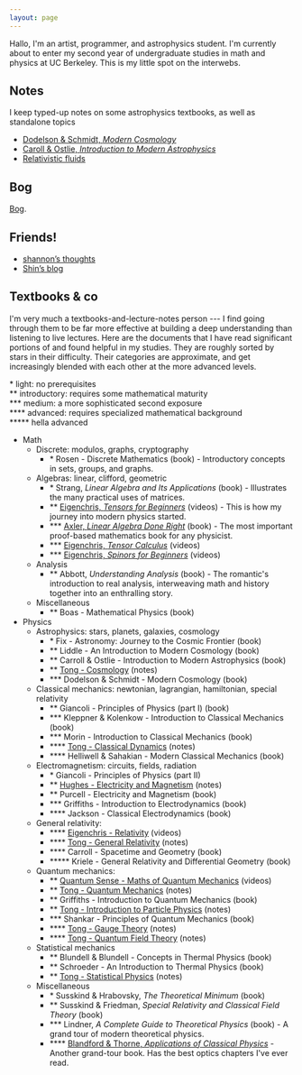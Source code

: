 ```yaml
---
layout: page
---
```


Hallo, I'm an artist, programmer, and astrophysics student.
I'm currently about to enter my second year of undergraduate studies in math and physics at UC Berkeley.
This is my little spot on the interwebs.

## Notes

I keep typed-up notes on some astrophysics textbooks, as well as standalone topics
- [Dodelson & Schmidt, *Modern Cosmology*](/notes/modern-cosmology)
- [Caroll & Ostlie, *Introduction to Modern Astrophysics*](/notes/intro-to-modern-astrophysics)
- [Relativistic fluids](/notes/relativistic-fluids)

## Bog

[Bog](/bog).

## Friends!

- [shannon’s thoughts](https://archiveofshan.substack.com)
- [Shin’s blog](https://blog.adl-developments.com/)

## Textbooks & co

I'm very much a textbooks-and-lecture-notes person --- 
I find going through them to be far more effective at building a deep understanding than listening to live lectures. 
Here are the documents that I have read significant portions of and found helpful in my studies. They are roughly sorted by stars in their difficulty. Their categories are approximate, and get increasingly blended with each other at the more advanced levels.

\* light: no prerequisites \
\*\* introductory: requires some mathematical maturity \
\*\*\* medium: a more sophisticated second exposure \
\*\*\*\* advanced: requires specialized mathematical background \
\*\*\*\*\* hella advanced

- Math
  - Discrete: modulos, graphs, cryptography
    - \* Rosen - Discrete Mathematics (book) - Introductory concepts in sets, groups, and graphs.
  - Algebras: linear, clifford, geometric
    - \* Strang, *Linear Algebra and Its Applications* (book) - Illustrates the many practical uses of matrices.
    - \*\* [Eigenchris, *Tensors for Beginners*](https://www.youtube.com/playlist?list=PLJHszsWbB6hrkmmq57lX8BV-o-YIOFsiG) (videos) - This is how my journey into modern physics started.
    - \*\*\* [Axler, *Linear Algebra Done Right*](https://linear.axler.net/) (book) - The most important proof-based mathematics book for any physicist.
    - \*\*\* [Eigenchris, *Tensor Calculus*](https://www.youtube.com/playlist?list=PLJHszsWbB6hpk5h8lSfBkVrpjsqvUGTCx) (videos)
    - \*\*\* [Eigenchris, *Spinors for Beginners*](https://www.youtube.com/playlist?list=PLJHszsWbB6hoOo_wMb0b6T44KM_ABZtBs) (videos)
  - Analysis
    - \*\* Abbott, *Understanding Analysis* (book) - The romantic's introduction to real analysis, interweaving math and history together into an enthralling story.
  - Miscellaneous
    - \*\* Boas - Mathematical Physics (book)
- Physics
  - Astrophysics: stars, planets, galaxies, cosmology
    - \* Fix - Astronomy: Journey to the Cosmic Frontier (book)
    - \*\* Liddle - An Introduction to Modern Cosmology (book)
    - \*\* Carroll & Ostlie - Introduction to Modern Astrophysics (book)
    - \*\* [Tong - Cosmology](http://www.damtp.cam.ac.uk/user/tong/cosmo.html) (notes)
    - \*\*\* Dodelson & Schmidt - Modern Cosmology (book)
  - Classical mechanics: newtonian, lagrangian, hamiltonian, special relativity
    - \*\* Giancoli - Principles of Physics (part I) (book)
    - \*\*\* Kleppner & Kolenkow - Introduction to Classical Mechanics (book)
    - \*\*\* Morin - Introduction to Classical Mechanics (book)
    - \*\*\*\* [Tong - Classical Dynamics](https://www.damtp.cam.ac.uk/user/tong/dynamics.html) (notes)
    - \*\*\*\* Helliwell & Sahakian - Modern Classical Mechanics (book)
  - Electromagnetism: circuits, fields, radiation
    - \* Giancoli - Principles of Physics (part II)
    - \*\* [Hughes - Electricity and Magnetism](https://web.mit.edu/sahughes/www/8.022/) (notes)
    - \*\* Purcell - Electricity and Magnetism (book)
    - \*\*\* Griffiths - Introduction to Electrodynamics (book)
    - \*\*\*\* Jackson - Classical Electrodynamics (book)
  - General relativity: 
    - \*\*\*\* [Eigenchris - Relativity](https://www.youtube.com/playlist?list=PLJHszsWbB6hqlw73QjgZcFh4DrkQLSCQa) (videos)
    - \*\*\*\* [Tong - General Relativity](http://www.damtp.cam.ac.uk/user/tong/gr.html) (notes)
    - \*\*\*\* Carroll - Spacetime and Geometry (book)
    - \*\*\*\*\* Kriele - General Relativity and Differential Geometry (book)
  - Quantum mechanics:
    - \*\* [Quantum Sense - Maths of Quantum Mechanics](https://www.youtube.com/playlist?list=PL8ER5-vAoiHAWm1UcZsiauUGPlJChgNXC) (videos)
    - \*\* [Tong - Quantum Mechanics](http://www.damtp.cam.ac.uk/user/tong/quantum.html) (notes)
    - \*\* Griffiths - Introduction to Quantum Mechanics (book)
    - \*\* [Tong - Introduction to Particle Physics](http://www.damtp.cam.ac.uk/user/tong/particle.html) (notes)
    - \*\*\* Shankar - Principles of Quantum Mechanics (book)
    - \*\*\*\* [Tong - Gauge Theory](http://www.damtp.cam.ac.uk/user/tong/gaugetheory.html) (notes)
    - \*\*\*\* [Tong - Quantum Field Theory](http://www.damtp.cam.ac.uk/user/tong/qft.html) (notes)
  - Statistical mechanics
    - \*\* Blundell & Blundell - Concepts in Thermal Physics (book)
    - \*\* Schroeder - An Introduction to Thermal Physics (book)
    - \*\* [Tong - Statistical Physics](http://www.damtp.cam.ac.uk/user/tong/statphys.html) (notes)
  - Miscellaneous
    - \* Susskind & Hrabovsky, *The Theoretical Minimum* (book)
    - \*\* Susskind & Friedman, *Special Relativity and Classical Field Theory* (book)
    - \*\*\* Lindner, *A Complete Guide to Theoretical Physics* (book) - A grand tour of modern theoretical physics.
    - \*\*\*\* [Blandford & Thorne, *Applications of Classical Physics*](http://www.pmaweb.caltech.edu/Courses/ph136/yr2012/) - Another grand-tour book. Has the best optics chapters I've ever read.


